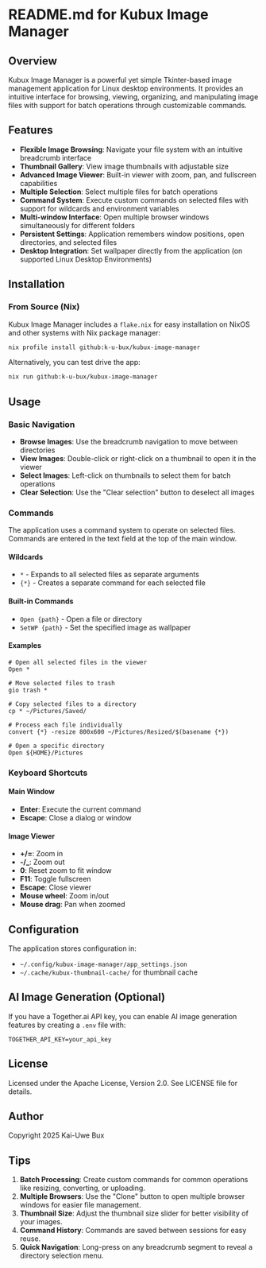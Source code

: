 # README.md for Kubux Image Manager

## Overview

Kubux Image Manager is a powerful yet simple Tkinter-based image management application for Linux desktop environments. It provides an intuitive interface for browsing, viewing, organizing, and manipulating image files with support for batch operations through customizable commands.

## Features

- **Flexible Image Browsing**: Navigate your file system with an intuitive breadcrumb interface
- **Thumbnail Gallery**: View image thumbnails with adjustable size
- **Advanced Image Viewer**: Built-in viewer with zoom, pan, and fullscreen capabilities
- **Multiple Selection**: Select multiple files for batch operations
- **Command System**: Execute custom commands on selected files with support for wildcards and environment variables
- **Multi-window Interface**: Open multiple browser windows simultaneously for different folders
- **Persistent Settings**: Application remembers window positions, open directories, and selected files
- **Desktop Integration**: Set wallpaper directly from the application (on supported Linux Desktop Environments)

## Installation

### From Source (Nix)

Kubux Image Manager includes a `flake.nix` for easy installation on NixOS and other systems with Nix package manager:

```bash
nix profile install github:k-u-bux/kubux-image-manager
```

Alternatively, you can test drive the app:

```bash
nix run github:k-u-bux/kubux-image-manager
```

## Usage

### Basic Navigation

- **Browse Images**: Use the breadcrumb navigation to move between directories
- **View Images**: Double-click or right-click on a thumbnail to open it in the viewer
- **Select Images**: Left-click on thumbnails to select them for batch operations
- **Clear Selection**: Use the "Clear selection" button to deselect all images

### Commands

The application uses a command system to operate on selected files. Commands are entered in the text field at the top of the main window.

#### Wildcards

- `*` - Expands to all selected files as separate arguments
- `{*}` - Creates a separate command for each selected file

#### Built-in Commands

- `Open {path}` - Open a file or directory
- `SetWP {path}` - Set the specified image as wallpaper

#### Examples

```
# Open all selected files in the viewer
Open *

# Move selected files to trash
gio trash *

# Copy selected files to a directory
cp * ~/Pictures/Saved/

# Process each file individually
convert {*} -resize 800x600 ~/Pictures/Resized/$(basename {*})

# Open a specific directory
Open ${HOME}/Pictures
```

### Keyboard Shortcuts

#### Main Window
- **Enter**: Execute the current command
- **Escape**: Close a dialog or window

#### Image Viewer
- **+/=**: Zoom in
- **-/_**: Zoom out
- **0**: Reset zoom to fit window
- **F11**: Toggle fullscreen
- **Escape**: Close viewer
- **Mouse wheel**: Zoom in/out
- **Mouse drag**: Pan when zoomed

## Configuration

The application stores configuration in:
- `~/.config/kubux-image-manager/app_settings.json`
- `~/.cache/kubux-thumbnail-cache/` for thumbnail cache

## AI Image Generation (Optional)

If you have a Together.ai API key, you can enable AI image generation features by creating a `.env` file with:

```
TOGETHER_API_KEY=your_api_key
```

## License

Licensed under the Apache License, Version 2.0. See LICENSE file for details.

## Author

Copyright 2025 Kai-Uwe Bux

## Tips

1. **Batch Processing**: Create custom commands for common operations like resizing, converting, or uploading.
2. **Multiple Browsers**: Use the "Clone" button to open multiple browser windows for easier file management.
3. **Thumbnail Size**: Adjust the thumbnail size slider for better visibility of your images.
4. **Command History**: Commands are saved between sessions for easy reuse.
5. **Quick Navigation**: Long-press on any breadcrumb segment to reveal a directory selection menu.
